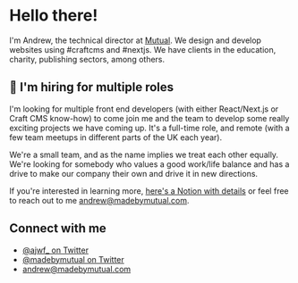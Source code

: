 # Hello there!

I'm Andrew, the technical director at [Mutual](https://www.madebymutual.com). We design and develop websites using #craftcms and #nextjs. We have clients in the education, charity, publishing sectors, among others.


## 💼 I'm hiring for multiple roles

I'm looking for multiple front end developers (with either React/Next.js or Craft CMS know-how) to come join me and the team to develop some really exciting projects we have coming up. It's a full-time role, and remote (with a few team meetups in different parts of the UK each year).

We're a small team, and as the name implies we treat each other equally. We're looking for somebody who values a good work/life balance and has a drive to make our company their own and drive it in new directions.

If you're interested in learning more, [here's a Notion with details](https://www.notion.so/mutual/Front-End-Developer-Position-7686e2a10bfe4c2ab1405cf8dcf14d87) or feel free to reach out to me [andrew@madebymutual.com](mailto:andrew@madebymutual.com).


## Connect with me

- [@ajwf_ on Twitter](https://www.twitter.com/ajwf_)
- [@madebymutual on Twitter](https://www.twitter.com/madebymutual)
- [andrew@madebymutual.com](mailto:andrew@madebymutual.com)
